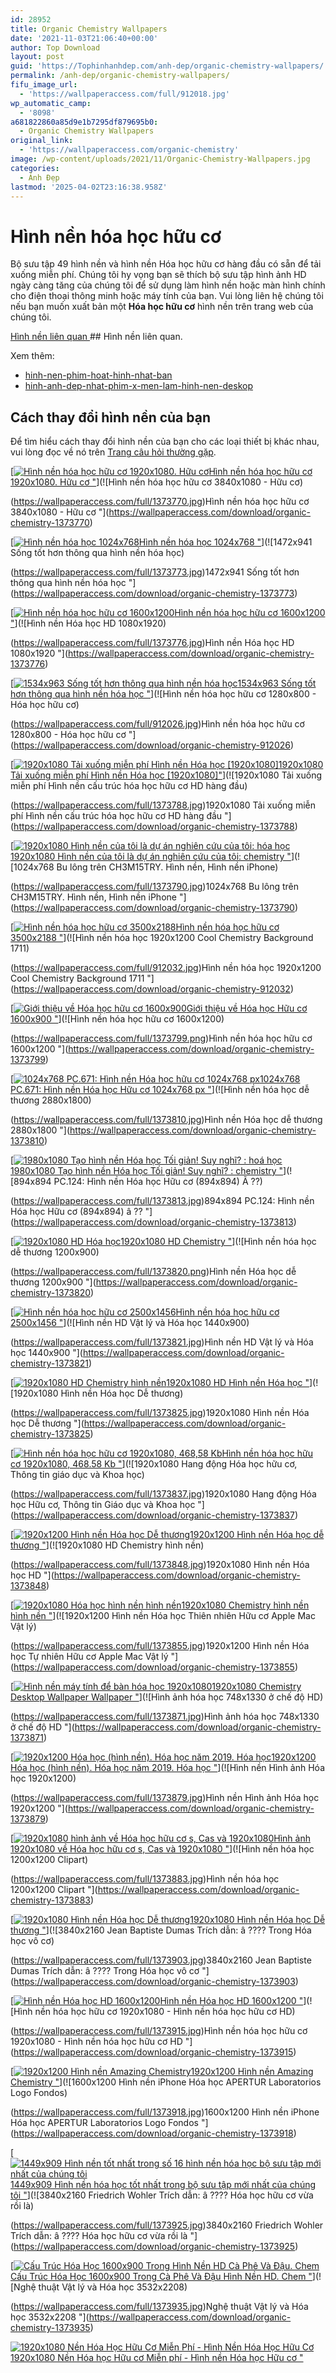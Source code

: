 ```yaml
---
id: 28952
title: Organic Chemistry Wallpapers
date: '2021-11-03T21:06:40+00:00'
author: Top Download
layout: post
guid: 'https://Tophinhanhdep.com/anh-dep/organic-chemistry-wallpapers/'
permalink: /anh-dep/organic-chemistry-wallpapers/
fifu_image_url:
  - 'https://wallpaperaccess.com/full/912018.jpg'
wp_automatic_camp:
  - '8098'
a681822860a85d9e1b7295df879695b0:
  - Organic Chemistry Wallpapers
original_link:
  - 'https://wallpaperaccess.com/organic-chemistry'
image: /wp-content/uploads/2021/11/Organic-Chemistry-Wallpapers.jpg
categories:
  - Ảnh Đẹp
lastmod: '2025-04-02T23:16:38.958Z'
---
```

# Hình nền hóa học hữu cơ

Bộ sưu tập 49 hình nền và hình nền Hóa học hữu cơ hàng đầu có sẵn để tải xuống miễn phí. Chúng tôi hy vọng bạn sẽ thích bộ sưu tập hình ảnh HD ngày càng tăng của chúng tôi để sử dụng làm hình nền hoặc màn hình chính cho điện thoại thông minh hoặc máy tính của bạn. Vui lòng liên hệ chúng tôi nếu bạn muốn xuất bản một **Hóa học hữu cơ** hình nền trên trang web của chúng tôi.

[Hình nền liên quan ](#related) ## Hình nền liên quan.

   
 Xem thêm:

   
- [hinh-nen-phim-hoat-hinh-nhat-ban](https://tophinhanhdep.com/anh-anime/hinh-nen-phim-hoat-hinh-nhat-ban/)
- [hinh-anh-dep-nhat-phim-x-men-lam-hinh-nen-deskop](https://tophinhanhdep.com/anh-dep/hinh-anh-dep-nhat-phim-x-men-lam-hinh-nen-deskop/)

## Cách thay đổi hình nền của bạn

Để tìm hiểu cách thay đổi hình nền của bạn cho các loại thiết bị khác nhau, vui lòng đọc về nó trên [Trang câu hỏi thường gặp](https://tophinhanhdep.com/faq/).

  
[[![Hình nền hóa học hữu cơ 1920x1080.  Hữu cơ](https://wallpaperaccess.com/full/912018.jpg)Hình nền hóa học hữu cơ 1920x1080. Hữu cơ "](https://wallpaperaccess.com/download/organic-chemistry-912018)](![Hình nền hóa học hữu cơ 3840x1080 - Hữu cơ)

(https://wallpaperaccess.com/full/1373770.jpg)Hình nền hóa học hữu cơ 3840x1080 - Hữu cơ "](https://wallpaperaccess.com/download/organic-chemistry-1373770)

[[![Hình nền hóa học 1024x768](https://wallpaperaccess.com/full/962371.jpg)Hình nền hóa học 1024x768 "](https://wallpaperaccess.com/download/organic-chemistry-962371)](![1472x941 Sống tốt hơn thông qua hình nền hóa học)

(https://wallpaperaccess.com/full/1373773.jpg)1472x941 Sống tốt hơn thông qua hình nền hóa học "](https://wallpaperaccess.com/download/organic-chemistry-1373773)

[[![Hình nền hóa học hữu cơ 1600x1200](https://wallpaperaccess.com/full/1373774.jpg)Hình nền hóa học hữu cơ 1600x1200 "](https://wallpaperaccess.com/download/organic-chemistry-1373774)](![Hình nền Hóa học HD 1080x1920)

(https://wallpaperaccess.com/full/1373776.jpg)Hình nền Hóa học HD 1080x1920 "](https://wallpaperaccess.com/download/organic-chemistry-1373776)

[[![1534x963 Sống tốt hơn thông qua hình nền hóa học](https://wallpaperaccess.com/full/1373779.jpg)1534x963 Sống tốt hơn thông qua hình nền hóa học "](https://wallpaperaccess.com/download/organic-chemistry-1373779)](![Hình nền hóa học hữu cơ 1280x800 - Hóa học hữu cơ)

(https://wallpaperaccess.com/full/912026.jpg)Hình nền hóa học hữu cơ 1280x800 - Hóa học hữu cơ "](https://wallpaperaccess.com/download/organic-chemistry-912026)

[[![1920x1080 Tải xuống miễn phí Hình nền Hóa học [1920x1080]](https://wallpaperaccess.com/full/1373781.png)1920x1080 Tải xuống miễn phí Hình nền Hóa học \[1920x1080\]"](https://wallpaperaccess.com/download/organic-chemistry-1373781)](![1920x1080 Tải xuống miễn phí Hình nền cấu trúc hóa học hữu cơ HD hàng đầu)

(https://wallpaperaccess.com/full/1373788.jpg)1920x1080 Tải xuống miễn phí Hình nền cấu trúc hóa học hữu cơ HD hàng đầu "](https://wallpaperaccess.com/download/organic-chemistry-1373788)

[[![1920x1080 Hình nền của tôi là dự án nghiên cứu của tôi: hóa học](https://wallpaperaccess.com/full/977912.jpg)1920x1080 Hình nền của tôi là dự án nghiên cứu của tôi: chemistry "](https://wallpaperaccess.com/download/organic-chemistry-977912)](![1024x768 Bu lông trên CH3M15TRY.  Hình nền, Hình nền iPhone)

(https://wallpaperaccess.com/full/1373790.jpg)1024x768 Bu lông trên CH3M15TRY. Hình nền, Hình nền iPhone "](https://wallpaperaccess.com/download/organic-chemistry-1373790)

[[![Hình nền hóa học hữu cơ 3500x2188](https://wallpaperaccess.com/full/1373791.jpg)Hình nền hóa học hữu cơ 3500x2188 "](https://wallpaperaccess.com/download/organic-chemistry-1373791)](![Hình nền hóa học 1920x1200 Cool Chemistry Background 1711)

(https://wallpaperaccess.com/full/912032.jpg)Hình nền hóa học 1920x1200 Cool Chemistry Background 1711 "](https://wallpaperaccess.com/download/organic-chemistry-912032)

[[![Giới thiệu về Hóa học hữu cơ 1600x900](https://wallpaperaccess.com/full/1373797.jpg)Giới thiệu về Hóa học Hữu cơ 1600x900 "](https://wallpaperaccess.com/download/organic-chemistry-1373797)](![Hình nền hóa học hữu cơ 1600x1200)

(https://wallpaperaccess.com/full/1373799.png)Hình nền hóa học hữu cơ 1600x1200 "](https://wallpaperaccess.com/download/organic-chemistry-1373799)

[[![1024x768 PC.671: Hình nền Hóa học hữu cơ 1024x768 px](https://wallpaperaccess.com/full/1373808.jpg)1024x768 PC.671: Hình nền Hóa học Hữu cơ 1024x768 px "](https://wallpaperaccess.com/download/organic-chemistry-1373808)](![Hình nền hóa học dễ thương 2880x1800)

(https://wallpaperaccess.com/full/1373810.jpg)Hình nền Hóa học dễ thương 2880x1800 "](https://wallpaperaccess.com/download/organic-chemistry-1373810)

[[![1980x1080 Tạo hình nền Hóa học Tối giản!  Suy nghĩ?  : hoá học](https://wallpaperaccess.com/full/1373812.png)1980x1080 Tạo hình nền Hóa học Tối giản! Suy nghĩ? : chemistry "](https://wallpaperaccess.com/download/organic-chemistry-1373812)](![894x894 PC.124: Hình nền Hóa học Hữu cơ (894x894) Ã ??)

(https://wallpaperaccess.com/full/1373813.jpg)894x894 PC.124: Hình nền Hóa học Hữu cơ (894x894) â ?? "](https://wallpaperaccess.com/download/organic-chemistry-1373813)

[[![1920x1080 HD Hóa học](https://wallpaperaccess.com/full/1373816.jpg)1920x1080 HD Chemistry "](https://wallpaperaccess.com/download/organic-chemistry-1373816)](![Hình nền hóa học dễ thương 1200x900)

(https://wallpaperaccess.com/full/1373820.png)Hình nền Hóa học dễ thương 1200x900 "](https://wallpaperaccess.com/download/organic-chemistry-1373820)

[[![Hình nền hóa học hữu cơ 2500x1456](https://wallpaperaccess.com/full/962372.jpg)Hình nền hóa học hữu cơ 2500x1456 "](https://wallpaperaccess.com/download/organic-chemistry-962372)](![Hình nền HD Vật lý và Hóa học 1440x900)

(https://wallpaperaccess.com/full/1373821.jpg)Hình nền HD Vật lý và Hóa học 1440x900 "](https://wallpaperaccess.com/download/organic-chemistry-1373821)

[[![1920x1080 HD Chemistry hình nền](https://wallpaperaccess.com/full/1373823.jpg)1920x1080 HD Hình nền Hóa học "](https://wallpaperaccess.com/download/organic-chemistry-1373823)](![1920x1080 Hình nền Hóa học Dễ thương)

(https://wallpaperaccess.com/full/1373825.jpg)1920x1080 Hình nền Hóa học Dễ thương "](https://wallpaperaccess.com/download/organic-chemistry-1373825)

[[![Hình nền hóa học hữu cơ 1920x1080, 468,58 Kb](https://wallpaperaccess.com/full/1373831.jpg)Hình nền hóa học hữu cơ 1920x1080, 468.58 Kb "](https://wallpaperaccess.com/download/organic-chemistry-1373831)](![1920x1080 Hang động Hóa học hữu cơ, Thông tin giáo dục và Khoa học)

(https://wallpaperaccess.com/full/1373837.jpg)1920x1080 Hang động Hóa học Hữu cơ, Thông tin Giáo dục và Khoa học "](https://wallpaperaccess.com/download/organic-chemistry-1373837)

[[![1920x1200 Hình nền Hóa học Dễ thương](https://wallpaperaccess.com/full/1373842.jpg)1920x1200 Hình nền Hóa học dễ thương "](https://wallpaperaccess.com/download/organic-chemistry-1373842)](![1920x1080 HD Chemistry hình nền)

(https://wallpaperaccess.com/full/1373848.jpg)1920x1080 Hình nền Hóa học HD "](https://wallpaperaccess.com/download/organic-chemistry-1373848)

[[![1920x1080 Hóa học hình nền hình nền](https://wallpaperaccess.com/full/1373851.jpg)1920x1080 Chemistry hình nền hình nền "](https://wallpaperaccess.com/download/organic-chemistry-1373851)](![1920x1200 Hình nền Hóa học Thiên nhiên Hữu cơ Apple Mac Vật lý)

(https://wallpaperaccess.com/full/1373855.jpg)1920x1200 Hình nền Hóa học Tự nhiên Hữu cơ Apple Mac Vật lý "](https://wallpaperaccess.com/download/organic-chemistry-1373855)

[[![Hình nền máy tính để bàn hóa học 1920x1080](https://wallpaperaccess.com/full/1373864.png)1920x1080 Chemistry Desktop Wallpaper Wallpaper "](https://wallpaperaccess.com/download/organic-chemistry-1373864)](![Hình ảnh hóa học 748x1330 ở chế độ HD)

(https://wallpaperaccess.com/full/1373871.jpg)Hình ảnh hóa học 748x1330 ở chế độ HD "](https://wallpaperaccess.com/download/organic-chemistry-1373871)

[[![1920x1200 Hóa học (hình nền).  Hóa học năm 2019. Hóa học](https://wallpaperaccess.com/full/962369.jpg)1920x1200 Hóa học (hình nền). Hóa học năm 2019. Hóa học "](https://wallpaperaccess.com/download/organic-chemistry-962369)](![Hình nền Hình ảnh Hóa học 1920x1200)

(https://wallpaperaccess.com/full/1373879.jpg)Hình nền Hình ảnh Hóa học 1920x1200 "](https://wallpaperaccess.com/download/organic-chemistry-1373879)

[[![1920x1080 hình ảnh về Hóa học hữu cơ s, Cas và 1920x1080](https://wallpaperaccess.com/full/1373880.jpg)Hình ảnh 1920x1080 về Hóa học hữu cơ s, Cas và 1920x1080 "](https://wallpaperaccess.com/download/organic-chemistry-1373880)](![Hình nền hóa học 1200x1200 Clipart)

(https://wallpaperaccess.com/full/1373883.jpg)Hình nền hóa học 1200x1200 Clipart "](https://wallpaperaccess.com/download/organic-chemistry-1373883)

[[![1920x1080 Hình nền Hóa học Dễ thương](https://wallpaperaccess.com/full/1373900.jpg)1920x1080 Hình nền Hóa học Dễ thương "](https://wallpaperaccess.com/download/organic-chemistry-1373900)](![3840x2160 Jean Baptiste Dumas Trích dẫn: â ???? Trong Hóa học vô cơ)

(https://wallpaperaccess.com/full/1373903.jpg)3840x2160 Jean Baptiste Dumas Trích dẫn: â ???? Trong Hóa học vô cơ "](https://wallpaperaccess.com/download/organic-chemistry-1373903)

[[![Hình nền Hóa học HD 1600x1200](https://wallpaperaccess.com/full/1373910.png)Hình nền Hóa học HD 1600x1200 "](https://wallpaperaccess.com/download/organic-chemistry-1373910)](![Hình nền hóa học hữu cơ 1920x1080 - Hình nền hóa học hữu cơ HD)

(https://wallpaperaccess.com/full/1373915.jpg)Hình nền hóa học hữu cơ 1920x1080 - Hình nền hóa học hữu cơ HD "](https://wallpaperaccess.com/download/organic-chemistry-1373915)

[[![1920x1200 Hình nền Amazing Chemistry](https://wallpaperaccess.com/full/1373916.jpg)1920x1200 Hình nền Amazing Chemistry "](https://wallpaperaccess.com/download/organic-chemistry-1373916)](![1600x1200 Hình nền iPhone Hóa học APERTUR Laboratorios Logo Fondos)

(https://wallpaperaccess.com/full/1373918.jpg)1600x1200 Hình nền iPhone Hóa học APERTUR Laboratorios Logo Fondos "](https://wallpaperaccess.com/download/organic-chemistry-1373918)

[[![1449x909 Hình nền tốt nhất trong số 16 hình nền hóa học bộ sưu tập mới nhất của chúng tôi](https://wallpaperaccess.com/full/1373921.jpg)1449x909 Hình nền hóa học tốt nhất trong bộ sưu tập mới nhất của chúng tôi "](https://wallpaperaccess.com/download/organic-chemistry-1373921)](![3840x2160 Friedrich Wohler Trích dẫn: â ???? Hóa học hữu cơ vừa rồi là)

(https://wallpaperaccess.com/full/1373925.jpg)3840x2160 Friedrich Wohler Trích dẫn: â ???? Hóa học hữu cơ vừa rồi là "](https://wallpaperaccess.com/download/organic-chemistry-1373925)

[[![Cấu Trúc Hóa Học 1600x900 Trong Hình Nền HD Cà Phê Và Đậu.  Chem](https://wallpaperaccess.com/full/1373929.jpg)Cấu Trúc Hóa Học 1600x900 Trong Cà Phê Và Đậu Hình Nền HD. Chem "](https://wallpaperaccess.com/download/organic-chemistry-1373929)](![Nghệ thuật Vật lý và Hóa học 3532x2208)

(https://wallpaperaccess.com/full/1373935.jpg)Nghệ thuật Vật lý và Hóa học 3532x2208 "](https://wallpaperaccess.com/download/organic-chemistry-1373935)

[![1920x1080 Nền Hóa Học Hữu Cơ Miễn Phí - Hình Nền Hóa Học Hữu Cơ](https://wallpaperaccess.com/full/1373937.jpg)1920x1080 Nền Hóa học Hữu cơ Miễn phí - Hình nền Hóa học Hữu cơ "](https://wallpaperaccess.com/download/organic-chemistry-1373937)
